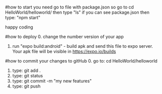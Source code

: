 #how to start
you need go to file with package.json
so
go to cd HelloWorld/helloworld/
then type "ls"
if you can see package.json
then 
type: "npm start"

happy coding


#how to deploy
0. change the number version of your app
1. run "expo build:android" - build apk and send this file to expo server. Your apk file will be visible in https://expo.io/builds

#how to commit your changes to gitHub
0. go to: cd HelloWorld/helloworld
1. type: git add .
2. type: git status
3. type: git commit -m "my new features"
4. type: git push 
